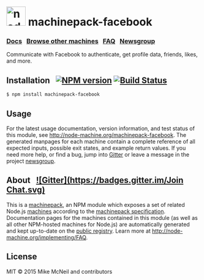 <h1>
  <a href="http://node-machine.org" title="Node-Machine public registry"><img alt="node-machine logo" title="Node-Machine Project" src="http://node-machine.org/images/machine-anthropomorph-for-white-bg.png" width="50" /></a>
  machinepack-facebook
</h1>

### [Docs](http://node-machine.org/machinepack-facebook) &nbsp; [Browse other machines](http://node-machine.org/machinepacks) &nbsp;  [FAQ](http://node-machine.org/implementing/FAQ)  &nbsp;  [Newsgroup](https://groups.google.com/forum/?hl=en#!forum/node-machine)

Communicate with Facebook to authenticate, get profile data, friends, likes, and more.


## Installation &nbsp; [![NPM version](https://badge.fury.io/js/machinepack-facebook.svg)](http://badge.fury.io/js/machinepack-facebook) [![Build Status](https://travis-ci.org/irlnathan/machinepack-facebook.png?branch=master)](https://travis-ci.org/irlnathan/machinepack-facebook)

```sh
$ npm install machinepack-facebook
```

## Usage

For the latest usage documentation, version information, and test status of this module, see <a href="http://node-machine.org/machinepack-facebook" title="Communicate with Facebook to authenticate, get profile data, friends, likes, and more. (for node.js)">http://node-machine.org/machinepack-facebook</a>.  The generated manpages for each machine contain a complete reference of all expected inputs, possible exit states, and example return values.  If you need more help, or find a bug, jump into [Gitter](https://gitter.im/node-machine/general) or leave a message in the project [newsgroup](https://groups.google.com/forum/?hl=en#!forum/node-machine).

## About  &nbsp; [![Gitter](https://badges.gitter.im/Join Chat.svg)](https://gitter.im/node-machine/general?utm_source=badge&utm_medium=badge&utm_campaign=pr-badge&utm_content=badge)

This is a [machinepack](http://node-machine.org/machinepacks), an NPM module which exposes a set of related Node.js [machines](http://node-machine.org/spec/machine) according to the [machinepack specification](http://node-machine.org/spec/machinepack).
Documentation pages for the machines contained in this module (as well as all other NPM-hosted machines for Node.js) are automatically generated and kept up-to-date on the <a href="http://node-machine.org" title="Public machine registry for Node.js">public registry</a>.
Learn more at <a href="http://node-machine.org/implementing/FAQ" title="Machine Project FAQ (for implementors)">http://node-machine.org/implementing/FAQ</a>.

## License

MIT &copy; 2015 Mike McNeil and contributors
